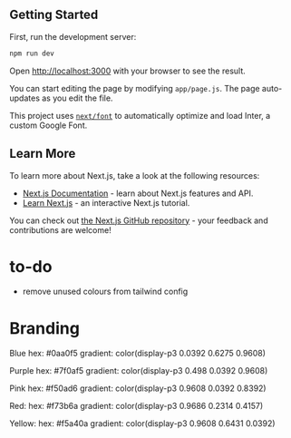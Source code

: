 ## Getting Started

First, run the development server:

```bash
npm run dev
```

Open [http://localhost:3000](http://localhost:3000) with your browser to see the result.

You can start editing the page by modifying `app/page.js`. The page auto-updates as you edit the file.

This project uses [`next/font`](https://nextjs.org/docs/basic-features/font-optimization) to automatically optimize and load Inter, a custom Google Font.

## Learn More

To learn more about Next.js, take a look at the following resources:

- [Next.js Documentation](https://nextjs.org/docs) - learn about Next.js features and API.
- [Learn Next.js](https://nextjs.org/learn) - an interactive Next.js tutorial.

You can check out [the Next.js GitHub repository](https://github.com/vercel/next.js/) - your feedback and contributions are welcome!



# to-do
- remove unused colours from tailwind config

# Branding 


Blue
hex: #0aa0f5
gradient: color(display-p3 0.0392 0.6275 0.9608)

Purple
hex: #7f0af5
gradient: color(display-p3 0.498 0.0392 0.9608)

Pink
hex: #f50ad6
gradient: color(display-p3 0.9608 0.0392 0.8392)

Red: 
hex: #f73b6a
gradient: color(display-p3 0.9686 0.2314 0.4157)

Yellow: 
hex: #f5a40a
gradient: color(display-p3 0.9608 0.6431 0.0392)
